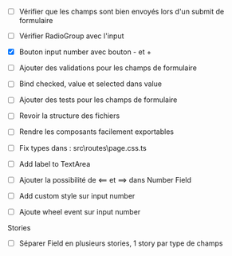 - [ ] Vérifier que les champs sont bien envoyés lors d'un submit de formulaire

- [ ] Vérifier RadioGroup avec l'input
- [x] Bouton input number avec bouton - et +
- [ ] Ajouter des validations pour les champs de formulaire
- [ ] Bind checked, value et selected dans value
- [ ] Ajouter des tests pour les champs de formulaire
- [ ] Revoir la structure des fichiers
- [ ] Rendre les composants facilement exportables
- [ ] Fix types dans : src\routes\page.css.ts
- [ ] Add label to TextArea
- [ ] Ajouter la possibilité de <== et ==> dans Number Field
- [ ] Add custom style sur input number
- [ ] Ajoute wheel event sur input number

Stories
- [ ] Séparer Field en plusieurs stories, 1 story par type de champs